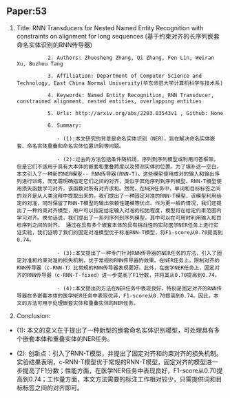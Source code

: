 ## Paper:53




1. Title: RNN Transducers for Nested Named Entity Recognition with constraints on alignment for long sequences (基于约束对齐的长序列嵌套命名实体识别的RNN传导器)
 
                 2. Authors: Zhuosheng Zhang, Qi Zhang, Fen Lin, Weiran Xu, Buzhou Tang
 
                 3. Affiliation: Department of Computer Science and Technology, East China Normal University(华东师范大学计算机科学与技术系)
 
                 4. Keywords: Named Entity Recognition, RNN Transducer, constrained alignment, nested entities, overlapping entities
 
                 5. Urls: http://arxiv.org/abs/2203.03543v1 , Github: None
 
                 6. Summary:
 
                    - (1):本文研究的背景是命名实体识别（NER），旨在解决命名实体嵌套、命名实体重叠和命名实体位置识别等问题。
 
                    - (2):过去的方法包括条件随机场，序列到序列模型或利用问答框架。但是它们不适用于具有大本体的嵌套和重叠跨度以及预测实体的位置。为了填补这一空白，本文引入了一种新的NER模型-- RNN传导器(RNN-T)。这些模型使用成对的输入和输出序列进行训练，而无需明确指定它们之间的对齐，类似于其他序列到序列模型。RNN-T模型使用损失函数学习对齐，该函数对所有对齐求和。然而，在NER任务中，单词和目标标签之间的对齐是从人类注释中提取出来的。我们提出了一种固定对准的RNN-T模型，该模型利用给定的对准，同时保留了RNN-T模型的输出依赖性建模等优点。作为更一般的情况，我们还提出了一种约束对齐模型，用户可以指定给定输入对准的松弛程度，模型将在给定约束范围内学习对齐。换句话说，我们提出了一系列序列到序列模型，其中可以在可用时利用输入和目标序列之间的对齐。 通过在具有多个嵌套本体的具有挑战性的实际医学NER任务上进行实证实验，我们证明了我们的固定对准模型优于标准RNN-T模型，将F1-score从0.70提高到0.74。
 
                    - (3):本文提出了一种专门针对RNN传导器的NER任务的方法，引入了固定对准和约束对准的损失机制，优于常规的RNN传导器的效果。在NER任务上，限制对齐的RNN传导器（c-RNN-T）比常规的RNN传导器表现更好。此外，在医学NER任务上，固定对齐的RNN传导器（c-RNN-T-fixed）进一步提高了F1分数，并将其从0.70提高到0.74。
  
                    - (4):本文提出的方法在NER任务中表现良好，特别是固定对齐的RNN传导器在多嵌套本体的医学NER任务中表现优异，F1-score从0.70提高到0.74。因此，本文的方法可用于处理嵌套实体和重叠实体的NER任务。





8. Conclusion:
- (1): 本文的意义在于提出了一种新型的嵌套命名实体识别模型，可处理具有多个嵌套本体和重叠实体的NER任务。
 
- (2): 创新点：引入了RNN-T模型，并提出了固定对齐和约束对齐的损失机制。实验结果表明，c-RNN-T模型优于常规的RNN-T模型，固定对齐的模型进一步提高了F1分数；性能方面，在医学NER任务中表现良好，F1-score从0.70提高到0.74；工作量方面，本文方法需要的标注工作相对较少，只需提供词和目标标签之间的对齐即可。




